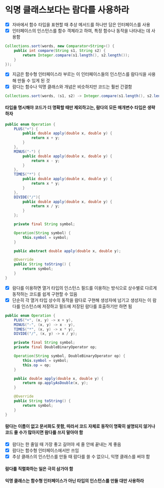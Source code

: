 # 익명 클래스보다는 람다를 사용하라
- [x] 자바에서 함수 타입을 표현할 때 추상 메서드를 하나만 담은 인터페이스를 사용
- [x] 인터페이스의 인스턴스를 함수 객체라고 하여, 특정 함수나 동작을 나타내는 데 사용함
~~~java
Collections.sort(words, new Comparator<String>() {
    public int compare(String s1, String s2) {
        return Integer.compare(s1.length(), s2.length());
    }
});
~~~
- [x] 지금은 함수형 인터페이스라 부르는 이 인터페이스들의 인스턴스를 람다식을 사용해 만들 수 있게 된 것
- [x] 람다는 함수나 익명 클래스와 개념은 비슷하지만 코드는 훨씬 간결함
~~~java
Collections.sort(words, (s1, s2) -> Integer.compare(s1.length(), s2.length()));
~~~
#### 타입을 명시해야 코드가 더 명확할 때만 제외하고는, 람다의 모든 매개변수 타입은 생략하자
~~~java
public enum Operation {
    PLUS("+") {
        public double apply(double x, double y) {
            return x + y;
        }
    },
    MINUS("-") {
        public double apply(double x, double y) {
            return x - y;
        }
    },
    TIMES("*") {
        public double apply(double x, double y) {
            return x * y;
        }
    },
    DIVIDE("/"){
        public double apply(double x, double y) {
            return x / y;
        }
    };

    private final String symbol;

    Operation(String symbol) {
        this.symbol = symbol;
    }

    public abstract double apply(double x, double y);

    @Override
    public String toString() {
        return symbol;
    }
}
~~~
- [x] 람다를 이용하면 열거 타입의 인스턴스 필드를 이용하는 방식으로 상수별로 다르게 동작하는 코드를 쉽게 구현할 수 있음
- [x] 단순히 각 열거 타입 상수의 동작을 람다로 구현해 생성자에 넘기고 생성자는 이 람다를 인스턴스에 저장하고 필드에 저장된 람다를 호출하기만 하면 됨
~~~java
public enum Operation {
    PLUS("+", (x, y) -> x + y),
    MINUS("-", (x, y) -> x - y),
    TIMES("*", (x, y) -> x * y),
    DIVIDE("/", (x, y) -> x / y);

    private final String symbol;
    private final DoubleBinaryOperator op;

    Operation(String symbol, DoubleBinaryOperator op) {
        this.symbol = symbol;
        this.op = op;
    }

    public double apply(double x, double y) {
        return op.applyAsDouble(x, y);
    }

    @Override
    public String toString() {
        return symbol;
    }
}
~~~
#### 람다는 이름이 없고 문서화도 못함, 따라서 코드 자체로 동작이 명확히 설명되지 않거나 코드 줄 수가 많아지면 람다를 쓰지 말아야 함
- [x] 람다는 한 줄일 때 가장 좋고 길어야 세 줄 안에 끝내는 게 좋음
- [x] 람다는 함수형 인터페이스에서만 쓰임
- [x] 추상 클래스의 인스턴스를 만들 때 람다를 쓸 수 없으니, 익명 클래스를 써야 함
#### 람다를 직렬화하는 일은 극히 삼가야 함
#### 익명 클래스는 함수형 인터페이스가 아닌 타입의 인스턴스를 만들 대만 사용하라